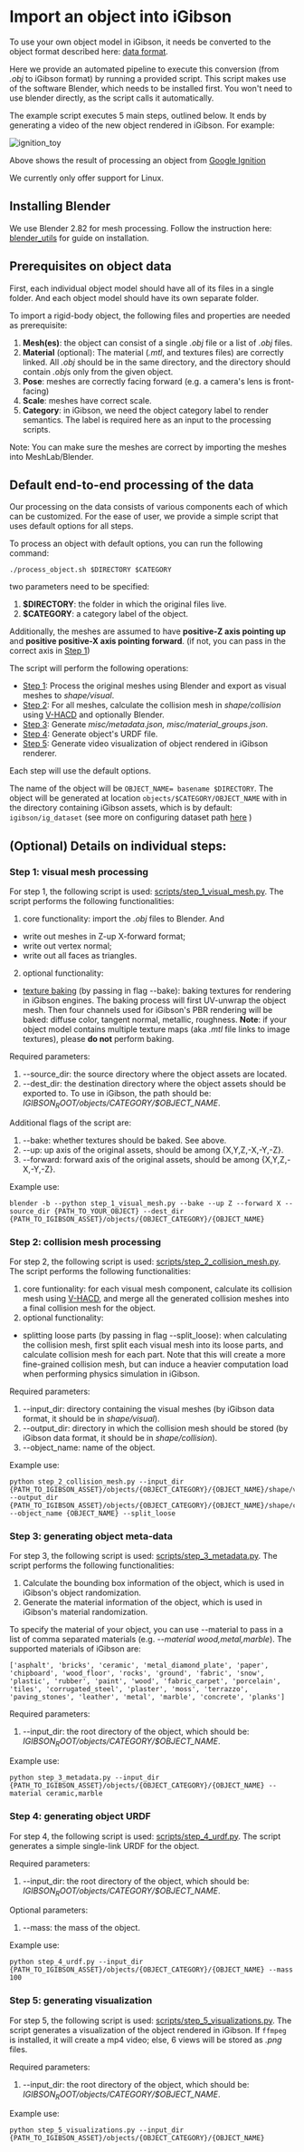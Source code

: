 # Import an object into iGibson

To use your own object model in iGibson, it needs be converted to the object format described here: [data format](../README.md).

Here we provide an automated pipeline to execute this conversion (from *.obj* to iGibson format) by running a provided script. This script makes use of the software Blender, which needs to be installed first. You won't need to use blender directly, as the script calls it automatically.

The example script executes 5 main steps, outlined below. It ends by generating a video of the new object rendered in iGibson. For example:

![ignition_toy](images/ignition.gif)

Above shows the result of processing an object from [Google Ignition](https://app.ignitionrobotics.org/GoogleResearch/fuel/models/Vtech_Stack_Sing_Rings_636_Months)

We currently only offer support for Linux.

## Installing Blender

We use Blender 2.82 for mesh processing. Follow the instruction here: [blender_utils](../blender_utils/) for guide on installation.

## Prerequisites on object data

First, each individual object model should have all of its files in a single folder. And each object model should have its own separate folder. 

To import a rigid-body object, the following files and properties are needed as prerequisite:
1. **Mesh(es)**: the object can consist of a single *.obj* file or a list of *.obj* files. 
2. **Material** (optional): The material (*.mtl*, and textures files) are correctly linked. All *.obj* should be in the same directory, and the directory should contain *.obj*s only from the given object. 
3. **Pose**: meshes are correctly facing forward (e.g. a camera's lens is front-facing)
4. **Scale**: meshes have correct scale.
5. **Category**: in iGibson, we need the object category label to render semantics. The label is required here as an input to the processing scripts. 

Note: You can make sure the meshes are correct by importing the meshes into MeshLab/Blender.

## Default end-to-end processing of the data

Our processing on the data consists of various components each of which can be customized. For the ease of user, we provide a simple script that uses default options for all steps. 

To process an object with default options, you can run the following command:
```
./process_object.sh $DIRECTORY $CATEGORY
```
two parameters need to be specified:
1. **$DIRECTORY**: the folder in which the original files live.
2. **$CATEGORY**: a category label  of the object.

Additionally, the meshes are assumed to have **positive-Z axis pointing up** and **positive positive-X axis pointing forward**. (if not, you can pass in the correct axis in [Step 1](#step-1-visual-mesh-processing))


The script will perform the following operations:
- [Step 1](#step-1-visual-mesh-processing): Process the original meshes using Blender and export as visual meshes to *shape/visual*.
- [Step 2](#step-2-collision-mesh-processing): For all meshes, calculate the collision mesh in *shape/collision* using [V-HACD](https://github.com/kmammou/v-hacd) and optionally Blender.
- [Step 3](#step-3-generating-object-link-data): Generate *misc/metadata.json, misc/material_groups.json*.
- [Step 4](#step-4-generating-object-urdf): Generate object's URDF file.
- [Step 5](#step-5-generating-visualization): Generate video visualization of object rendered in iGibson renderer.

Each step will use the default options.

The name of the object will be ```OBJECT_NAME= basename $DIRECTORY```. The object will be generated at location ```objects/$CATEGORY/OBJECT_NAME``` with in the directory containing iGibson assets, which is by default: ```igibson/ig_dataset``` (see more on configuring dataset path [here](http://svl.stanford.edu/igibson/docs/dataset.html#download-igibson-data) )

## (Optional) Details on individual steps:

### Step 1: visual mesh processing

For step 1, the following script is used: [scripts/step_1_visual_mesh.py](scripts/step_1_visual_mesh.py). 
The script performs the following functionalities:
1. core functionality: import the *.obj* files to Blender. And
- write out meshes in Z-up X-forward format; 
- write out vertex normal;
- write out all faces as triangles.
2. optional functionality:
- [texture baking](https://docs.blender.org/manual/en/latest/render/cycles/baking.html) (by passing in flag --bake): baking textures for rendering in iGibson engines. The baking process will first UV-unwrap the object mesh. Then four channels used for iGibson's PBR rendering will be baked: diffuse color, tangent normal, metallic, roughness.
**Note**: if your object model contains multiple texture maps (aka *.mtl* file links to image textures), please **do not** perform baking.

Required parameters:
1. --source_dir: the source directory where the object assets are located.
2. --dest_dir: the destination directory where the object assets should be exported to. To use in iGibson, the path should be: *$IGIBSON_ROOT/objects/$CATEGORY/$OBJECT_NAME*.

Additional flags of the script are:
1. --bake: whether textures should be baked. See above.
2. --up: up axis of the original assets, should be among {X,Y,Z,-X,-Y,-Z}.
3. --forward: forward axis of the original assets, should be among {X,Y,Z,-X,-Y,-Z}.

Example use:
```
blender -b --python step_1_visual_mesh.py --bake --up Z --forward X --source_dir {PATH_TO_YOUR_OBJECT} --dest_dir {PATH_TO_IGIBSON_ASSET}/objects/{OBJECT_CATEGORY}/{OBJECT_NAME}
```

### Step 2: collision mesh processing

For step 2, the following script is used: [scripts/step_2_collision_mesh.py](scripts/step_2_collision_mesh.py). 
The script performs the following functionalities:
1. core funtionality: for each visual mesh component, calculate its collision mesh using [V-HACD](https://github.com/kmammou/v-hacd), and merge all the generated collision meshes into a final collision mesh for the object.
2. optional functionality: 
- splitting loose parts (by passing in flag --split_loose): when calculating the collision mesh, first split each visual mesh into its loose parts, and calculate collision mesh for each part. Note that this will create a more fine-grained collision mesh, but can induce a heavier computation load when performing physics simulation in iGibson. 

Required parameters:
1. --input_dir: directory containing the visual meshes  (by iGibson data format, it should be in *shape/visual*).
2. --output_dir: directory in which the collision mesh should be stored (by iGibson data format, it should be in *shape/collision*).
3. --object_name: name of the object.

Example use:
```
python step_2_collision_mesh.py --input_dir {PATH_TO_IGIBSON_ASSET}/objects/{OBJECT_CATEGORY}/{OBJECT_NAME}/shape/visual --output_dir {PATH_TO_IGIBSON_ASSET}/objects/{OBJECT_CATEGORY}/{OBJECT_NAME}/shape/collision --object_name {OBJECT_NAME} --split_loose
```


### Step 3: generating object meta-data 

For step 3, the following script is used: [scripts/step_3_metadata.py](scripts/step_3_metadata.py). 
The script performs the following functionalities:
1. Calculate the bounding box information of the object, which is used in iGibson's object randomization.
2. Generate the material information of the object, which is used in iGibson's material randomization.

To specify the material of your object, you can use --material to pass in a list of comma separated materials (e.g. *--material wood,metal,marble*). The supported materials of iGibson are:
```
['asphalt', 'bricks', 'ceramic', 'metal_diamond_plate', 'paper', 'chipboard', 'wood_floor', 'rocks', 'ground', 'fabric', 'snow', 'plastic', 'rubber', 'paint', 'wood', 'fabric_carpet', 'porcelain', 'tiles', 'corrugated_steel', 'plaster', 'moss', 'terrazzo', 'paving_stones', 'leather', 'metal', 'marble', 'concrete', 'planks']
```
Required parameters:
1. --input_dir: the root directory of the object, which should be: *$IGIBSON_ROOT/objects/$CATEGORY/$OBJECT_NAME*.

Example use:
```
python step_3_metadata.py --input_dir {PATH_TO_IGIBSON_ASSET}/objects/{OBJECT_CATEGORY}/{OBJECT_NAME} --material ceramic,marble
```

### Step 4: generating object URDF

For step 4, the following script is used: [scripts/step_4_urdf.py](scripts/step_4_urdf.py). 
The script generates a simple single-link URDF for the object.

Required parameters:
1. --input_dir: the root directory of the object, which should be: *$IGIBSON_ROOT/objects/$CATEGORY/$OBJECT_NAME*.

Optional parameters:
1. --mass: the mass of the object.

Example use:
```
python step_4_urdf.py --input_dir {PATH_TO_IGIBSON_ASSET}/objects/{OBJECT_CATEGORY}/{OBJECT_NAME} --mass 100
```

### Step 5: generating visualization
 
For step 5, the following script is used: [scripts/step_5_visualizations.py](scripts/step_5_visualizations.py). 
The script generates a visualization of the object rendered in iGibson. If ```ffmpeg``` is installed, it will create a mp4 video; else, 6 views will be stored as *.png* files.

Required parameters:
1. --input_dir: the root directory of the object, which should be: *$IGIBSON_ROOT/objects/$CATEGORY/$OBJECT_NAME*.

Example use:
```
python step_5_visualizations.py --input_dir {PATH_TO_IGIBSON_ASSET}/objects/{OBJECT_CATEGORY}/{OBJECT_NAME}
```
